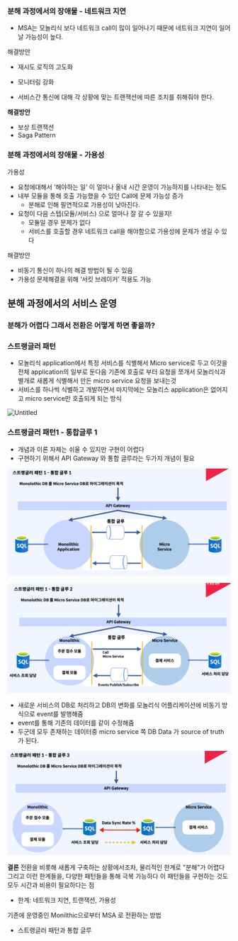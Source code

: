 ### 분해 과정에서의 장애물 - 네트워크 지연

- MSA는 모놀리식 보다 네트워크 call이 많이 일어나기 때문에 네트워크 지연이 일어날 가능성이 높다.

해결방안

- 재시도 로직의 고도화
- 모니터링 강화


- 서비스간 통신에 대해 각 상황에 맞는 트랜잭션에 따른 조치를 취해줘야 한다.

**해결방안**

- 보상 트랜잭션
- Saga Pattern

### 분해 과정에서의 장애물 - 가용성

가용성

- 요청에대해서 ‘해야하는 일’ 이 얼마나 올내 시간 운영이 가능하지를 나타내는 정도
- 내부 모듈을 통해 호출 가능했을 수 있던 Call에 문제 가능성 증가
    - 분해로 인해 필연적으로 가용성이 낮아진다.
- 요청이 다음 스텝(모듈/서비스) 으로 얼마나 잘 갈 수 있을지!
    - 모듈일 경우 문제가 없다
    - 서비스를 호출할 경우 네트워크 call을 해야함으로 가용성에 문제가 생길 수 있다

해결방안

- 비동기 통신이 하나의 해결 방법이 될 수 있음
- 가용성 문제해결을 위해 ‘서킷 브레이커’ 적용도 가능




## 분해 과정에서의 서비스 운영

### 분해가 어렵다 그래서 전환은 어떻게 하면 좋을까?

### 스트랭글러 패턴

- 모놀리식 application에서 특정 서비스를 식별해서 Micro service로 두고 이것을 전체 application의 일부로 둔다음 기존에 호출로 부터 요청을 쪼개서 모놀리식과 별개로 새롭게 식별해서 만든 micro service 요청을 보내는것
- 서비스를 하나씩 식별하고 개발하면서 마지막에는 모놀리스 application은 없어지고 micro service만 호출되게 되는 방식

![Untitled](https://prod-files-secure.s3.us-west-2.amazonaws.com/0d6d4e23-dd13-4f90-bf23-b4cfbfee9cdf/f7c5b8f7-24f8-4b68-bd57-4d40610bec40/Untitled.png)

### 스트랭글러 패턴1 - 통합글루 1

- 개념과 이론 자체는 쉬울 수 있지만 구현이 어렵다
- 구현하기 위해서 API Gateway 와 통합 글루라는 두가지 개념이 필요

![분해 관점에서의 장애물_2.png](images%2F%EB%B6%84%ED%95%B4%20%EA%B4%80%EC%A0%90%EC%97%90%EC%84%9C%EC%9D%98%20%EC%9E%A5%EC%95%A0%EB%AC%BC_2.png)

![분해 관점에서의 장애물_3.png](images%2F%EB%B6%84%ED%95%B4%20%EA%B4%80%EC%A0%90%EC%97%90%EC%84%9C%EC%9D%98%20%EC%9E%A5%EC%95%A0%EB%AC%BC_3.png)

- 새로운 서비스의 DB로 처리하고 DB의 변화를 모놀리식 어플리케이션에 비동기 방식으로 event를 발행해줌
- event를 통해 기존의 데이터를 같이 수정해줌
- 두군데 모두 존재하는 데이터중 micro service 쪽 DB Data 가 source of truth 가 된다.

![분해 관점에서의 장애물_4.png](images%2F%EB%B6%84%ED%95%B4%20%EA%B4%80%EC%A0%90%EC%97%90%EC%84%9C%EC%9D%98%20%EC%9E%A5%EC%95%A0%EB%AC%BC_4.png)

**결론**
전환을 비롯해 새롭게 구축하는 상황에서조차, 물리적인 한계로 "분해"가 어렵다
그리고 이런 한계들을, 다양한 패턴들을 통해 극복 가능하다
이 패턴들을 구현하는 것도 모두 시간과 비용이 필요하다는 점

- 한계: 네트워크 지연, 트랜잭션, 가용성

기존에 운영중인 Monilthic으로부터 MSA 로 전환하는 방법

- 스트랭글러 패턴과 통합 글루